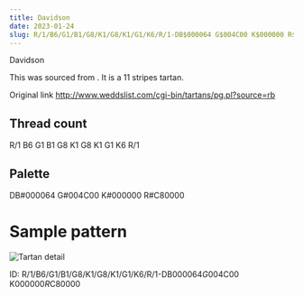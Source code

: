 ```yaml
---
title: Davidson
date: 2023-01-24
slug: R/1/B6/G1/B1/G8/K1/G8/K1/G1/K6/R/1-DB$000064 G$004C00 K$000000 R$C80000
---
```

Davidson

This was sourced from <no value>.  It is a 11 stripes tartan.

Original link http://www.weddslist.com/cgi-bin/tartans/pg.pl?source=rb

## Thread count
R/1 B6 G1 B1 G8 K1 G8 K1 G1 K6 R/1

## Palette
DB#000064 G#004C00 K#000000 R#C80000

# Sample pattern

![Tartan detail](tartan.png "R/1 B6 G1 B1 G8 K1 G8 K1 G1 K6 R/1 tartan")

ID: R/1/B6/G1/B1/G8/K1/G8/K1/G1/K6/R/1-DB$000064 G$004C00 K$000000 R$C80000